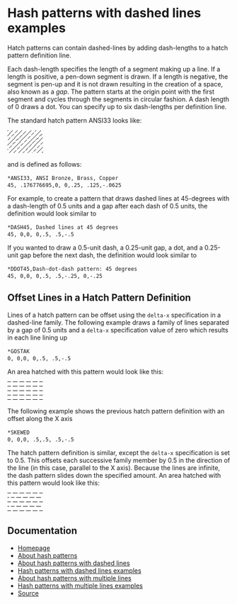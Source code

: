 # Hash patterns with dashed lines examples
Hatch patterns can contain dashed-lines by adding dash-lengths to a hatch pattern definition line.

Each dash-length specifies the length of a segment making up a line. If a length is positive, a pen-down segment is drawn. If a length is negative, the segment is pen-up and it is not drawn resulting in the creation of a space, also known as a *gap*. The pattern starts at the origin point with the first segment and cycles through the segments in circular fashion. A dash length of 0 draws a dot. You can specify up to six dash-lengths per definition line.

The standard hatch pattern ANSI33 looks like: 

![](res/ansi33.png)

and is defined as follows:

```  
*ANSI33, ANSI Bronze, Brass, Copper
45, .176776695,0, 0,.25, .125,-.0625
```

For example, to create a pattern that draws dashed lines at 45-degrees with a dash-length of 0.5 units and a gap after each dash of 0.5 units, the definition would look similar to 

```
*DASH45, Dashed lines at 45 degrees
45, 0,0, 0,.5, .5,-.5
```

If you wanted to draw a 0.5-unit dash, a 0.25-unit gap, a dot, and a 0.25-unit gap before the next dash, the definition would look similar to

```
*DDOT45,Dash-dot-dash pattern: 45 degrees 
45, 0,0, 0,.5, .5,-.25, 0,-.25
```

## Offset Lines in a Hatch Pattern Definition
Lines of a hatch pattern can be offset using the `delta-x` specification in a dashed-line family. The following example draws a family of lines separated by a gap of 0.5 units and a `delta-x` specification value of zero which results in each line lining up

```
*GOSTAK 
0, 0,0, 0,.5, .5,-.5
```

An area hatched with this pattern would look like this:

![](res/dashed-example-0.png)

The following example shows the previous hatch pattern definition with an offset along the X axis

```
*SKEWED
0, 0,0, .5,.5, .5,-.5
```

The hatch pattern definition is similar, except the `delta-x` specification is set to 0.5. This offsets each successive family member by 0.5 in the direction of the line (in this case, parallel to the X axis). Because the lines are infinite, the dash pattern slides down the specified amount. An area hatched with this pattern would look like this: 

![](res/dashed-example-1.png)

## Documentation

- [Homepage](../README.md)
- [About hash patterns](about.md)
- [About hash patterns with dashed lines](dashed-lines-about.md)
- [Hash patterns with dashed lines examples](dashed-lines-examples.md)
- [About hash patterns with multiple lines](multiple-lines-about.md)
- [Hash patterns with multiple lines examples](multiple-lines-examples.md)
- [Source](https://help.autodesk.com/cloudhelp/2019/ENU/AutoCAD-LT/files/GUID-B67FADB9-0F10-4536-ABC4-BB7D8BDDF5B1.htm)